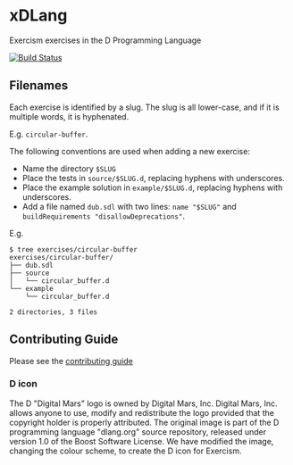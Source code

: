 # xDLang

Exercism exercises in the D Programming Language

[![Build Status](https://travis-ci.org/exercism/xdlang.svg?branch=master)](https://travis-ci.org/exercism/xdlang)

## Filenames

Each exercise is identified by a slug.
The slug is all lower-case, and if it is multiple words, it is hyphenated.

E.g. `circular-buffer`.

The following conventions are used when adding a new exercise:

* Name the directory `$SLUG`
* Place the tests in `source/$SLUG.d`, replacing hyphens with underscores.
* Place the example solution in `example/$SLUG.d`, replacing hyphens with underscores.
* Add a file named `dub.sdl` with two lines: `name "$SLUG"` and `buildRequirements "disallowDeprecations"`.

E.g.

```
$ tree exercises/circular-buffer
exercises/circular-buffer/
├── dub.sdl
├── source
│   └── circular_buffer.d
└── example
    └── circular_buffer.d

2 directories, 3 files
```

## Contributing Guide

Please see the [contributing guide](https://github.com/exercism/x-api/blob/master/CONTRIBUTING.md#the-exercise-data)


### D icon
The D "Digital Mars" logo is owned by Digital Mars, Inc. Digital Mars, Inc. allows anyone to use, modify and redistribute the logo provided that the copyright holder is properly attributed. The original image is part of the D programming language "dlang.org" source repository, released under version 1.0 of the Boost Software License. We have modified the image, changing the colour scheme, to create the D icon for Exercism.
